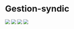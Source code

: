# Gestion-syndic
<img src="https://i.imgur.com/iy5fn33.png">
<img src="https://i.imgur.com/ABJFp9Z.png">
<img src="https://i.imgur.com/IIodei4.png">
<img src="https://i.imgur.com/c2r1Ijr.png">
